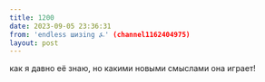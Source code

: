 ```yaml
---
title: 1200
date: 2023-09-05 23:36:31
from: 'endless шизing ⍼' (channel1162404975)
layout: post
---
```


как я давно её знаю, но какими новыми смыслами она играет!
